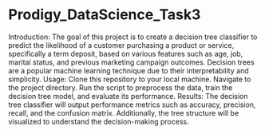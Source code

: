 # Prodigy_DataScience_Task3
Introduction:
The goal of this project is to create a decision tree classifier to predict the likelihood of a customer purchasing a product or service, specifically a term deposit, based on various features such as age, job, marital status, and previous marketing campaign outcomes. Decision trees are a popular machine learning technique due to their interpretability and simplicity.
Usage:
Clone this repository to your local machine.
Navigate to the project directory.
Run the script to preprocess the data, train the decision tree model, and evaluate its performance.
Results:
The decision tree classifier will output performance metrics such as accuracy, precision, recall, and the confusion matrix. Additionally, the tree structure will be visualized to understand the decision-making process.
